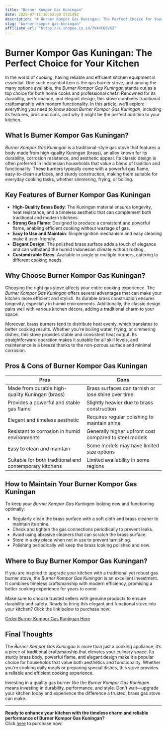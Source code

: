 ```yaml
---
title: "Burner Kompor Gas Kuningan"
date: 2025-07-11T10:53:00.572149Z
description: "# Burner Kompor Gas Kuningan: The Perfect Choice for Your Kitchen..."
slug: "burner-kompor-gas-kuningan"
affiliate_url: "https://s.shopee.co.id/7V44C68VX2"
---
```

# Burner Kompor Gas Kuningan: The Perfect Choice for Your Kitchen

In the world of cooking, having reliable and efficient kitchen equipment is essential. One such essential item is the gas burner stove, and among the many options available, the *Burner Kompor Gas Kuningan* stands out as a top choice for both home cooks and professional chefs. Renowned for its durability, performance, and elegant design, this stove combines traditional craftsmanship with modern functionality. In this article, we’ll explore everything you need to know about *Burner Kompor Gas Kuningan*, including its features, pros and cons, and why it might be the perfect addition to your kitchen.

## What Is Burner Kompor Gas Kuningan?

*Burner Kompor Gas Kuningan* is a traditional-style gas stove that features a body made from high-quality Kuningan (brass), an alloy known for its durability, corrosion resistance, and aesthetic appeal. Its classic design is often preferred in Indonesian households that value a blend of tradition and functionality. These burners typically come with a powerful gas flame, easy-to-clean surfaces, and sturdy construction, making them suitable for everyday cooking tasks, whether simmering, frying, or boiling.

## Key Features of Burner Kompor Gas Kuningan

- **High-Quality Brass Body**: The Kuningan material ensures longevity, heat resistance, and a timeless aesthetic that can complement both traditional and modern kitchens.
- **Strong Gas Flame**: Designed to produce a consistent and powerful flame, enabling efficient cooking without wastage of gas.
- **Easy to Use and Maintain**: Simple ignition mechanism and easy cleaning make it user-friendly.
- **Elegant Design**: The polished brass surface adds a touch of elegance and can withstand the humid Indonesian climate without rusting.
- **Customizable Sizes**: Available in single or multiple burners, catering to different cooking needs.

## Why Choose Burner Kompor Gas Kuningan?

Choosing the right gas stove affects your entire cooking experience. The *Burner Kompor Gas Kuningan* offers several advantages that can make your kitchen more efficient and stylish. Its durable brass construction ensures longevity, especially in humid environments. Additionally, the classic design pairs well with various kitchen décors, adding a traditional charm to your space.

Moreover, brass burners tend to distribute heat evenly, which translates to better cooking results. Whether you're boiling water, frying, or simmering dishes, this stove provides stable and consistent heat output. Its straightforward operation makes it suitable for all skill levels, and maintenance is a breeze thanks to the non-porous surface and minimal corrosion.

## Pros & Cons of Burner Kompor Gas Kuningan

| Pros                                                      | Cons                                                   |
|-----------------------------------------------------------|--------------------------------------------------------|
| Made from durable high-quality Kuningan (brass)        | Brass surfaces can tarnish or lose shine over time |
| Provides a powerful and stable gas flame                | Slightly heavier due to brass construction          |
| Elegant and timeless aesthetic                          | Requires regular polishing to maintain shine        |
| Resistant to corrosion in humid environments            | Generally higher upfront cost compared to steel models |
| Easy to clean and maintain                              | Some models may have limited size options           |
| Suitable for both traditional and contemporary kitchens | Limited availability in some regions                |

## How to Maintain Your Burner Kompor Gas Kuningan

To keep your *Burner Kompor Gas Kuningan* looking new and functioning optimally:

- Regularly clean the brass surface with a soft cloth and brass cleaner to maintain its shine.
- Check and tighten the gas connections periodically to prevent leaks.
- Avoid using abrasive cleaners that can scratch the brass surface.
- Store in a dry place when not in use to prevent tarnishing.
- Polishing periodically will keep the brass looking polished and new.

## Where to Buy Burner Kompor Gas Kuningan?

If you are inspired to upgrade your kitchen with a traditional yet robust gas burner stove, the *Burner Kompor Gas Kuningan* is an excellent investment. It combines timeless craftsmanship with modern efficiency, promising a better cooking experience for years to come.

Make sure to choose trusted sellers with genuine products to ensure durability and safety. Ready to bring this elegant and functional stove into your kitchen? Click the link below to purchase now:

[Order Burner Kompor Gas Kuningan Here](https://s.shopee.co.id/7V44C68VX2)

## Final Thoughts

The *Burner Kompor Gas Kuningan* is more than just a cooking appliance; it’s a piece of traditional craftsmanship that elevates your culinary space. Its sturdy brass body, powerful flame, and elegant design make it a popular choice for households that value both aesthetics and functionality. Whether you're cooking daily meals or preparing special dishes, this stove provides a reliable and efficient cooking experience.

Investing in a quality gas burner like the *Burner Kompor Gas Kuningan* means investing in durability, performance, and style. Don't wait—upgrade your kitchen today and experience the difference a trusted, brass gas stove can make.

---

**Ready to enhance your kitchen with the timeless charm and reliable performance of Burner Kompor Gas Kuningan?**  
Click [here](https://s.shopee.co.id/7V44C68VX2) to purchase now!